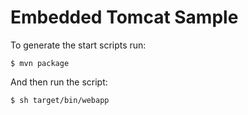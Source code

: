 # Embedded Tomcat Sample

To generate the start scripts run:

```$ mvn package```

And then run the script:

```$ sh target/bin/webapp```
